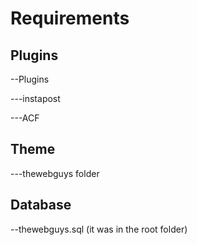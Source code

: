 # Requirements

## Plugins

--Plugins

---instapost

---ACF

## Theme
---thewebguys folder

## Database

--thewebguys.sql (it was in the root folder)